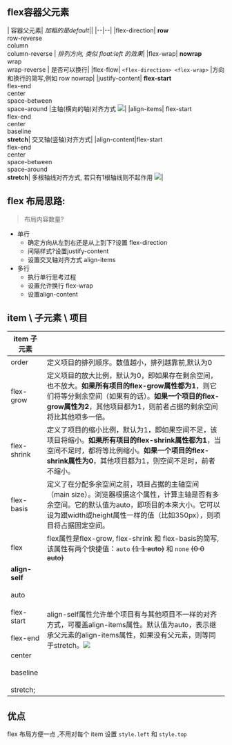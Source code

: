 ## flex容器父元素

|  容器父元素| *加粗的是default*||
|--|--|
|flex-direction| **row** <br> row-reverse <br> column  <br>column-reverse | *排列方向, 类似 float:left 的效果*|
|flex-wrap| **nowrap**<br> wrap<br> wrap-reverse | 是否可以换行|
|flex-flow| `<flex-direction> <flex-wrap>` |方向和换行的简写,例如 row nowrap|
|justify-content| **flex-start** <br>flex-end <br>center<br> space-between <br>space-around |主轴(横向的轴)对齐方式 ![](http://www.ruanyifeng.com/blogimg/asset/2015/bg2015071010.png)|
|align-items| flex-start <br>flex-end <br>center<br> baseline<br> **stretch**| 交叉轴(竖轴)对齐方式|
|align-content|flex-start <br>flex-end <br>center <br>space-between <br>space-around <br>**stretch**| 多根轴线对齐方式, 若只有1根轴线则不起作用 ![](http://www.ruanyifeng.com/blogimg/asset/2015/bg2015071012.png)|

## flex 布局思路:

>布局内容数量?

- 单行
	- 确定方向从左到右还是从上到下?设置 flex-direction
	- 间隔样式?设置justify-content
	- 设置交叉轴对齐方式 align-items
- 多行
	- 执行单行思考过程
	- 设置允许换行 flex-wrap
	- 设置align-content
	
## item \ 子元素 \ 项目

|item 子元素| |
|--------|--|
| order |  定义项目的排列顺序。数值越小，排列越靠前,默认为0|
| flex-grow | 定义项目的放大比例，默认为0，即如果存在剩余空间，也不放大。**如果所有项目的flex-grow属性都为1**，则它们将等分剩余空间（如果有的话）。**如果一个项目的flex-grow属性为2**，其他项目都为1，则前者占据的剩余空间将比其他项多一倍。|
| flex-shrink | 定义了项目的缩小比例，默认为1，即如果空间不足，该项目将缩小。**如果所有项目的flex-shrink属性都为1**，当空间不足时，都将等比例缩小。**如果一个项目的flex-shrink属性为0**，其他项目都为1，则空间不足时，前者不缩小。|
| flex-basis | 定义了在分配多余空间之前，项目占据的主轴空间（main size）。浏览器根据这个属性，计算主轴是否有多余空间。它的默认值为auto，即项目的本来大小。它可以设为跟width或height属性一样的值（比如350px），则项目将占据固定空间。|
|flex| flex属性是flex-grow, flex-shrink 和 flex-basis的简写, 该属性有两个快捷值：`auto` ~~(1 1 auto)~~ 和 `none` ~~(0 0 auto)~~ |
|**align-self** <br><br> auto <br><br> flex-start <br><br> flex-end <br><br> center <br><br> baseline <br><br> stretch;|align-self属性允许单个项目有与其他项目不一样的对齐方式，可覆盖align-items属性。默认值为auto，表示继承父元素的align-items属性，如果没有父元素，则等同于stretch。![](http://www.ruanyifeng.com/blogimg/asset/2015/bg2015071016.png)|

## 优点
flex 布局方便一点 ,不用对每个 item 设置 `style.left` 和 `style.top`